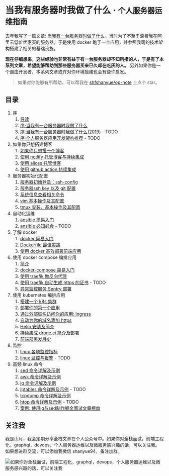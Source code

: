 # 当我有服务器时我做了什么 · <small>个人服务器运维指南</small>

去年我写了一篇文章: [当我有一台服务器时做了什么](https://shanyue.tech/op/when-server)。当时为了不至于浪费我在阿里云低价优惠买的服务器，于是使用 docker 跑了一个应用，并参照我司的技术架构搭建了相关的基础设施。

**现在仔细想来，这些经验也非常有益于有一台服务器却不知所措的人，于是有了本系列文章，希望能够帮助到那些服务器买来已久却在吃灰的人。** 另外如果你是一个自由开发者，本系列文章或许对你环境搭建也会有些许启发。

> 如果对你能够有所帮助，可以帮我在 [shfshanyue/op-note](https://github.com/shfshanyue/op-note) 上点个 star。

## 目录

1. 序
    1. [导读](https://github.com/shfshanyue/op-note/blob/master/introduction.md)
    1. [序·当我有一台服务器时我做了什么](https://github.com/shfshanyue/op-note/blob/master/when-server.md)
    1. [序·当我有一台服务器时我做了什么(2019)]() - TODO
    1. [序·个人服务器应用开发架构推荐]() - TODO
1. 如果你只想搭建博客
    1. [如果你只想搭一个博客](https://github.com/shfshanyue/op-note/blob/master/if-you-want-a-blog.md)
    1. [使用 netlify 托管博客与持续集成](https://github.com/shfshanyue/op-note/blob/master/github-fe-with-netlify.md)
    1. [使用 alioss 托管博客](https://github.com/shfshanyue/op-note/blob/master/deploy-fe-with-alioss.md)
    1. [使用 github action 持续集成](https://github.com/shfshanyue/op-note/blob/master/github-action-guide.md)
1. 服务器初始化配置
    1. [服务器初始登录：ssh-config](https://github.com/shfshanyue/op-note/blob/master/init.md)
    1. [服务器ssh key 以及 git 配置](https://github.com/shfshanyue/op-note/blob/master/ssh-setting.md)
    1. [系统信息查看相关命令](https://github.com/shfshanyue/op-note/blob/master/system-info.md)
    1. [vim 基本操作及其配置](https://github.com/shfshanyue/op-note/blob/master/vim-setting.md)
    1. [tmux 安装，基本操作及其配置](https://github.com/shfshanyue/op-note/blob/master/tmux-vim-setting.md)
1. 自动化运维
    1. [ansible 简易入门](https://github.com/shfshanyue/op-note/blob/master/ansible-guide.md)
    1. [ansible 必知必会](https://github.com/shfshanyue/op-note/blob/master/ansible-problem.md) - TODO
1. 了解 docker 
    1. [docker 简易入门](https://github.com/shfshanyue/op-note/blob/master/docker.md)
    1. [Dockerfile 最佳实践](https://github.com/shfshanyue/op-note/blob/master/dockerfile-practice.md)
    1. [使用 docker 高效部署前端应用](https://github.com/shfshanyue/op-note/blob/master/deploy-fe-with-docker.md)
1. 使用 docker compose 编排应用
    1. [简介](https://github.com/shfshanyue/op-note/blob/master/docker-compose-arch.md)
    1. [docker-compose 简易入门](https://github.com/shfshanyue/op-note/blob/master/docker-compose.md)
    1. [使用 traefik 做反向代理](https://github.com/shfshanyue/op-note/blob/master/traefik.md)
    1. [使用 traefik 自动生成 https 的证书]() - TODO
    1. [异常监控服务 Sentry 部署](https://github.com/shfshanyue/op-note/blob/master/deploy-sentry.md)
1. 使用 kubernetes 编排应用
    1. [搭建一个 k8s 集群](https://github.com/shfshanyue/learn-k8s)
    1. [部署你的第一个应用](https://github.com/shfshanyue/learn-k8s/blob/master/pod.md)
    1. [通过外部域名访问你的应用: Ingress](https://github.com/shfshanyue/learn-k8s/blob/master/ingress.md)
    1. [自动为你的域名添加 https](https://github.com/shfshanyue/learn-k8s/blob/master/https.md)
    1. [Helm 安装及简介](https://github.com/shfshanyue/learn-k8s/blob/master/helm.md)
    1. [持续集成 drone.ci 简介及部署](https://github.com/shfshanyue/op-note/blob/master/deploy-drone.md)
    1. [前端部署发展史](https://github.com/shfshanyue/op-note/blob/master/deploy-fe.md)
1. 监控
    1. [linux 各项监控指标](https://github.com/shfshanyue/op-note/blob/master/linux-monitor.md)
    1. [linux 监控与报警]() - TODO
1. 高频 linux 命令
    1. [sed 命令详解及示例](https://github.com/shfshanyue/op-note/blob/master/linux-sed.md)
    1. [awk 命令详解及示例](https://github.com/shfshanyue/op-note/blob/master/linux-awk.md)
    1. [jq 命令详解及示例](https://github.com/shfshanyue/op-note/blob/master/jq.md)
    1. [iptables 命令详解及示例](https://github.com/shfshanyue/op-note/blob/master/iptables.md) - TODO
    1. [tcpdump 命令详解及示例](https://github.com/shfshanyue/op-note/blob/master/linux-tcpdump.md)
    1. [htop 命令详解及示例](https://github.com/shfshanyue/op-note/blob/master/htop.md) - TODO
    1. [案例: 使用jq与sed制作掘金面试文章榜单](https://github.com/shfshanyue/op-note/blob/master/jq-sed-case.md)

## 关注我

我是山月，我会定期分享全栈文章在个人公众号中。如果你对全栈面试，前端工程化，graphql，devops，个人服务器运维以及微服务感兴趣的话，可以关注我。如果想进群交流，可以添加我微信 shanyue94，备注加群。

![如果你对全栈面试，前端工程化，graphql，devops，个人服务器运维以及微服务感兴趣的话，可以关注我](https://shanyue.tech/qrcode.jpg)
